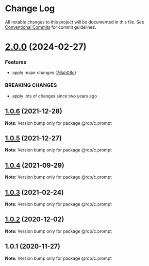 # Change Log

All notable changes to this project will be documented in this file.
See [Conventional Commits](https://conventionalcommits.org) for commit guidelines.

# [2.0.0](https://github.com/imcuttle/rcp/compare/@rcp/c.prompt@1.0.6...@rcp/c.prompt@2.0.0) (2024-02-27)

### Features

- apply major changes ([76ab08c](https://github.com/imcuttle/rcp/commit/76ab08c0b961d33963a59f95d061f5cced94483c))

### BREAKING CHANGES

- apply lots of changes since two years ago

<a name="1.0.6"></a>

## [1.0.6](https://github.com/imcuttle/rcp/compare/@rcp/c.prompt@1.0.5...@rcp/c.prompt@1.0.6) (2021-12-28)

**Note:** Version bump only for package @rcp/c.prompt

<a name="1.0.5"></a>

## [1.0.5](https://github.com/imcuttle/rcp/compare/@rcp/c.prompt@1.0.4...@rcp/c.prompt@1.0.5) (2021-12-27)

**Note:** Version bump only for package @rcp/c.prompt

<a name="1.0.4"></a>

## [1.0.4](https://github.com/imcuttle/rcp/compare/@rcp/c.prompt@1.0.3...@rcp/c.prompt@1.0.4) (2021-09-29)

**Note:** Version bump only for package @rcp/c.prompt

<a name="1.0.3"></a>

## [1.0.3](https://github.com/imcuttle/rcp/compare/@rcp/c.prompt@1.0.2...@rcp/c.prompt@1.0.3) (2021-02-24)

**Note:** Version bump only for package @rcp/c.prompt

<a name="1.0.2"></a>

## [1.0.2](https://github.com/imcuttle/rcp/compare/@rcp/c.prompt@1.0.1...@rcp/c.prompt@1.0.2) (2020-12-02)

**Note:** Version bump only for package @rcp/c.prompt

<a name="1.0.1"></a>

## 1.0.1 (2020-11-27)

**Note:** Version bump only for package @rcp/c.prompt
